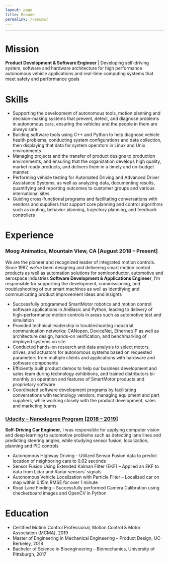 ```yaml
---
layout: page
title: Resume
permalink: /resume/
---
```

***

# Mission

<b>Product Development & Software Engineer</b> | Developing self-driving system, software and hardware architecture for high performance autonomous vehicle applications and real-time computing systems that meet safety and performance goals

# Skills

* Supporting the development of autonomous tools, motion planning and decision-making systems that prevent, detect, and diagnose problems in autonomous cars, ensuring the vehicles and the people in them are always safe
*	Building software tools using C++ and Python to help diagnose vehicle health problems, conducting system configurations and data collection, then displaying that data for system operators in Linux and Unix environments
*	Managing projects and the transfer of product designs to production environments, and ensuring that the organization develops high quality, market ready products, and delivers them in a timely and on-budget manner.
*	Performing vehicle testing for Automated Driving and Advanced Driver Assistance Systems, as well as analyzing data, documenting results, quantifying and reporting outcomes to customer groups and various international sites
*	Guiding cross-functional programs and facilitating conversations with vendors and suppliers that support core planning and control algorithms such as routing, behavior planning, trajectory planning, and feedback controllers

# Experience

### Moog Animatics, Mountain View, CA [August 2018 – Present]
We are the pioneer and recognized leader of integrated motion controls. Since 1987, we’ve been designing and delivering smart motion control products as well as automation solutions for semiconductor, automotive and aerospace industries
<b>Software Development & Applications Engineer</b>, I’m responsible for supporting the development, commissioning, and troubleshooting of our smart machines as well as identifying and communicating product improvement ideas and insights

*	Successfully programmed SmartMotor robotics and motion control software applications in AniBasic and Python, leading to delivery of high-performance motion controls in areas such as automotive test and simulation
*	Provided technical leadership in troubleshooting industrial communication networks: CANopen, DeviceNet, Ethernet/IP as well as architecture design, hands-on verification, and benchmarking of deployed systems on site
*	Conducted hands-on research and data analysis to select motors, drives, and actuators for autonomous systems based on requested parameters from multiple clients and applications with hardware and software components
*	Efficiently built product demos to help our business development and sales team during technology exhibitions, and trained distributors bi-monthly on operation and features of SmartMotor products and proprietary software
*	Coordinated software development programs by facilitating conversations with technology vendors, managing equipment and part suppliers, while working closely with the product development, sales and marketing teams

### [Udacity – Nanodegree Program [2018 – 2019]](https://s3-us-west-2.amazonaws.com/udacity-printer/production/syllabus/syllabus-nd013-2.0.0-en-us.pdf) 
<b>Self-Driving Car Engineer</b>, I was responsible for applying computer vision and deep learning to automotive problems such as detecting lane lines and predicting steering angles, while studying sensor fusion, localization, planning and PID controls
* Autonomous Highway Driving –	Utilized Sensor Fusion data to predict location of neighboring cars to 0.02 seconds 
* Sensor Fusion Using Extended Kalman Filter (EKF) – Applied an EKF to data from Lidar and Radar sensors’ signals
* Autonomous Vehicle Localization with Particle Filter – Localized car on map within 0.15m RMSE for over 1 minute 
* Road Lane Finding – Successfully performed Camera Calibration using checkerboard images and OpenCV in Python 

# Education

* Certified Motion Control Professional, Motion Control & Motor Association (MCMA), 2019
* Master of Engineering in Mechanical Engineering – Product Design, UC-Berkeley, 2018
* Bachelor of Science in Bioengineering – Biomechanics, University of Pittsburgh, 2017

